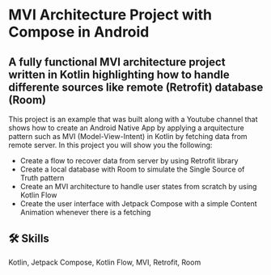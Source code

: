 # MVI Architecture Project with Compose in Android

## A fully functional MVI architecture project written in Kotlin highlighting how to handle differente sources like remote (Retrofit) database (Room)

This project is an example that was built along with a Youtube channel that shows how to create an Android Native App by applying a arquitecture pattern
such as MVI (Model-View-Intent) in Kotlin by fetching data from remote server. In this project you will show you the following:

- Create a flow to recover data from server by using Retrofit library
- Create a local database with Room to simulate the Single Source of Truth pattern
- Create an MVI architecture to handle user states from scratch by using Kotlin Flow
- Create the user interface with Jetpack Compose with a simple Content Animation whenever there is a fetching

## 🛠 Skills
Kotlin, Jetpack Compose, Kotlin Flow, MVI, Retrofit, Room
